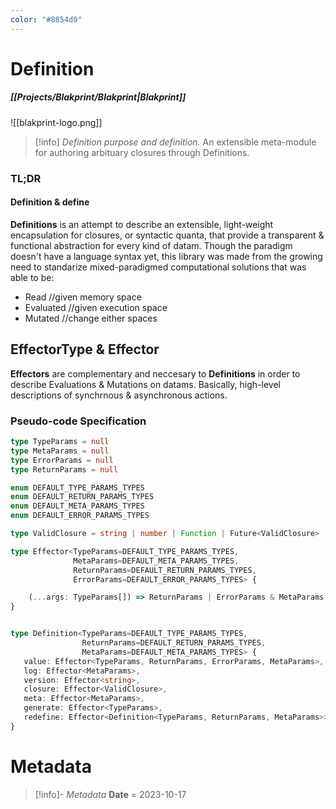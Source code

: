 ```yaml
---
color: "#8854d0"
---
```

# Definition
##### [[Projects/Blakprint/Blakprint|Blakprint]]

![[blakprint-logo.png]]


> [!info] *Definition purpose and definition.*
> An extensible meta-module for authoring arbituary closures through Definitions.

### TL;DR

#### Definition & define

**Definitions** is an attempt to describe an extensible, light-weight encapsulation for closures, or syntactic quanta, that provide a transparent & functional abstraction for every kind of datam. Though the paradigm doesn't have a language syntax yet, this library was made from the growing need to standarize mixed-paradigmed computational solutions that was able to be:

- Read //given memory space
- Evaluated //given execution space
- Mutated //change either spaces

## EffectorType & Effector

**Effectors** are complementary and neccesary to **Definitions** in order to describe Evaluations & Mutations on datams. Basically, high-level descriptions of synchrnous & asynchronous actions.

### Pseudo-code Specification

```ts
type TypeParams = null
type MetaParams = null
type ErrorParams = null
type ReturnParams = null 

enum DEFAULT_TYPE_PARAMS_TYPES
enum DEFAULT_RETURN_PARAMS_TYPES
enum DEFAULT_META_PARAMS_TYPES
enum DEFAULT_ERROR_PARAMS_TYPES

type ValidClosure = string | number | Function | Future<ValidClosure> | Object | null | Error | Array 

type Effector<TypeParams=DEFAULT_TYPE_PARAMS_TYPES, 
              MetaParams=DEFAULT_META_PARAMS_TYPES,        
              ReturnParams=DEFAULT_RETURN_PARAMS_TYPES,
              ErrorParams=DEFAULT_ERROR_PARAMS_TYPES> {

    (...args: TypeParams[]) => ReturnParams | ErrorParams & MetaParams
}


type Definition<TypeParams=DEFAULT_TYPE_PARAMS_TYPES,
                ReturnParams=DEFAULT_RETURN_PARAMS_TYPES, 
                MetaParams=DEFAULT_META_PARAMS_TYPES> {
   value: Effector<TypeParams, ReturnParams, ErrorParams, MetaParams>,
   log: Effector<MetaParams>,
   version: Effector<string>,
   closure: Effector<ValidClosure>,
   meta: Effector<MetaParams>,
   generate: Effector<TypeParams>,
   redefine: Effector<Definition<TypeParams, ReturnParams, MetaParams>>
}
```


# Metadata
> [!info]- *Metadata*
> **Date** = 2023-10-17